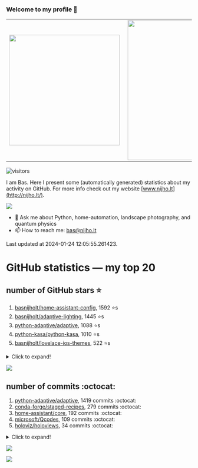 ### Welcome to my profile 👋

<center>
  <table>
    <tr>
        <td><img width="300px" align="left" src="https://github-readme-stats.vercel.app/api/top-langs/?username=basnijholt&hide=TeX,Jupyter%20Notebook&layout=compact&theme=radical" /></td>
        <td><img align='right' src="https://github-readme-stats.vercel.app/api?username=basnijholt&show_icons=true&theme=radical" width="380"></td>
    </tr>
  </table>
</center>

![visitors](https://visitor-badge.glitch.me/badge?page_id=basnijholt.visitor-badge)

I am Bas. Here I present some (automatically generated) statistics about my activity on GitHub. For more info check out my website [www.nijho.lt](http://nijho.lt/).

![](https://www.nijho.lt/authors/admin/avatar_hu9e60e4b9bc120dfb6a666009f2878da6_182107_250x250_fill_q90_lanczos_center.jpg)

- 💬 Ask me about Python, home-automation, landscape photography, and quantum physics
- 📫 How to reach me: bas@nijho.lt

Last updated at 2024-01-24 12:05:55.261423.

# GitHub statistics — my top 20

## number of GitHub stars ⭐️

1. [basnijholt/home-assistant-config](https://github.com/basnijholt/home-assistant-config/), 1592 ⭐️s
2. [basnijholt/adaptive-lighting](https://github.com/basnijholt/adaptive-lighting/), 1445 ⭐️s
3. [python-adaptive/adaptive](https://github.com/python-adaptive/adaptive/), 1088 ⭐️s
4. [python-kasa/python-kasa](https://github.com/python-kasa/python-kasa/), 1010 ⭐️s
5. [basnijholt/lovelace-ios-themes](https://github.com/basnijholt/lovelace-ios-themes/), 522 ⭐️s
<details><summary>Click to expand!</summary>

6. [basnijholt/lovelace-ios-dark-mode-theme](https://github.com/basnijholt/lovelace-ios-dark-mode-theme/), 433 ⭐️s
7. [basnijholt/rsync-time-machine.py](https://github.com/basnijholt/rsync-time-machine.py/), 362 ⭐️s
8. [basnijholt/miflora](https://github.com/basnijholt/miflora/), 359 ⭐️s
9. [topocm/topocm_content](https://github.com/topocm/topocm_content/), 259 ⭐️s
10. [basnijholt/home-assistant-streamdeck-yaml](https://github.com/basnijholt/home-assistant-streamdeck-yaml/), 159 ⭐️s
11. [basnijholt/unidep](https://github.com/basnijholt/unidep/), 127 ⭐️s
12. [basnijholt/home-assistant-macbook-touch-bar](https://github.com/basnijholt/home-assistant-macbook-touch-bar/), 94 ⭐️s
13. [kwant-project/kwant](https://github.com/kwant-project/kwant/), 81 ⭐️s
14. [basnijholt/markdown-code-runner](https://github.com/basnijholt/markdown-code-runner/), 77 ⭐️s
15. [basnijholt/home-assistant-streamdeck-yaml-addon](https://github.com/basnijholt/home-assistant-streamdeck-yaml-addon/), 56 ⭐️s
16. [basnijholt/aiokef](https://github.com/basnijholt/aiokef/), 34 ⭐️s
17. [basnijholt/thesis-cover](https://github.com/basnijholt/thesis-cover/), 29 ⭐️s
18. [basnijholt/adaptive-scheduler](https://github.com/basnijholt/adaptive-scheduler/), 24 ⭐️s
19. [basnijholt/instacron](https://github.com/basnijholt/instacron/), 20 ⭐️s
20. [kwant-project/kwant-tutorial-2016](https://github.com/kwant-project/kwant-tutorial-2016/), 18 ⭐️s

</details>

![](https://github.com/basnijholt/basnijholt/raw/main/stars_over_time.png)

## number of commits :octocat:

1. [python-adaptive/adaptive](https://github.com/python-adaptive/adaptive/), 1419 commits :octocat:
2. [conda-forge/staged-recipes](https://github.com/conda-forge/staged-recipes/), 279 commits :octocat:
3. [home-assistant/core](https://github.com/home-assistant/core/), 192 commits :octocat:
4. [microsoft/Qcodes](https://github.com/microsoft/Qcodes/), 109 commits :octocat:
5. [holoviz/holoviews](https://github.com/holoviz/holoviews/), 34 commits :octocat:
<details><summary>Click to expand!</summary>

6. [conda-forge/conda-forge-pinning-feedstock](https://github.com/conda-forge/conda-forge-pinning-feedstock/), 5 commits :octocat:
7. [gdsfactory/gdsfactory](https://github.com/gdsfactory/gdsfactory/), 4 commits :octocat:
8. [pypa/hatch](https://github.com/pypa/hatch/), 1 commits :octocat:
9. [basnijholt/molecular-dynamics-FORTRAN](https://github.com/basnijholt/molecular-dynamics-FORTRAN/), 0 commits :octocat:
10. [james-barrow/golang-ipc](https://github.com/james-barrow/golang-ipc/), 0 commits :octocat:
11. [basnijholt/markdown-code-runner](https://github.com/basnijholt/markdown-code-runner/), 0 commits :octocat:
12. [conda-forge/pytest-flakes-feedstock](https://github.com/conda-forge/pytest-flakes-feedstock/), 0 commits :octocat:
13. [astrojuanlu/fenics-recipes](https://github.com/astrojuanlu/fenics-recipes/), 0 commits :octocat:
14. [home-assistant/supervisor](https://github.com/home-assistant/supervisor/), 0 commits :octocat:
15. [23andMe/Yamale](https://github.com/23andMe/Yamale/), 0 commits :octocat:
16. [ccxt/ccxt](https://github.com/ccxt/ccxt/), 0 commits :octocat:
17. [conda-forge/hpc05-feedstock](https://github.com/conda-forge/hpc05-feedstock/), 0 commits :octocat:
18. [DenisCarriere/geocoder](https://github.com/DenisCarriere/geocoder/), 0 commits :octocat:
19. [topocm/topocm_content](https://github.com/topocm/topocm_content/), 0 commits :octocat:
20. [conda-forge/pymatbridge-feedstock](https://github.com/conda-forge/pymatbridge-feedstock/), 0 commits :octocat:

</details>

![](https://github.com/basnijholt/basnijholt/raw/main/commits_per_hour.png)

![](https://github.com/basnijholt/basnijholt/raw/main/commits_per_weekday.png)

